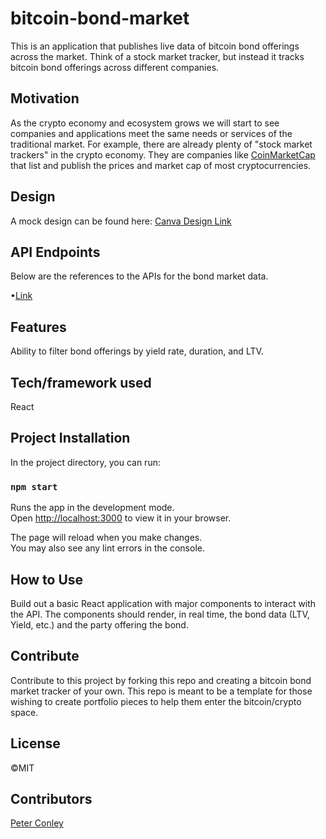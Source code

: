 # bitcoin-bond-market

This is an application that publishes live data of bitcoin bond offerings across the market. Think of a stock market tracker, but instead it tracks bitcoin bond offerings across different companies.

## Motivation

As the crypto economy and ecosystem grows we will start to see companies and applications meet the same needs or services of the traditional market. For example, there are already plenty of "stock market trackers" in the crypto economy. They are companies like [CoinMarketCap](https://coinmarketcap.com/) that list and publish the prices and market cap of most cryptocurrencies.

## Design

A mock design can be found here: [Canva Design Link](https://www.canva.com/design/DAE8cbDH7Co/qwqVKXQ48lUYaL3tTu5WLA/view?website#2)

## API Endpoints

Below are the references to the APIs for the bond market data.

•[Link]()

## Features

Ability to filter bond offerings by yield rate, duration, and LTV.

## Tech/framework used

React

## Project Installation

In the project directory, you can run:

### `npm start`

Runs the app in the development mode.\
Open [http://localhost:3000](http://localhost:3000) to view it in your browser.

The page will reload when you make changes.\
You may also see any lint errors in the console.

## How to Use

Build out a basic React application with major components to interact with the API. The components should render, in real time, the bond data (LTV, Yield, etc.) and the party offering the bond.
  
## Contribute

Contribute to this project by forking this repo and creating a bitcoin bond market tracker of your own. This repo is meant to be a template for those wishing to create portfolio pieces to help them enter the bitcoin/crypto space.

## License

©MIT 

## Contributors

[Peter Conley](https://github.com/peterdavidconley)



